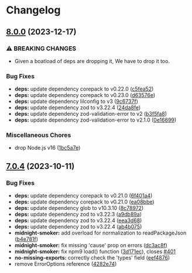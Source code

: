 # Changelog

## [8.0.0](https://github.com/boneskull/midnight-smoker/compare/v7.0.4...v8.0.0) (2023-12-17)


### ⚠ BREAKING CHANGES

* Given a boatload of deps are dropping it, We have to drop it too.

### Bug Fixes

* **deps:** update dependency corepack to v0.22.0 ([c5fea52](https://github.com/boneskull/midnight-smoker/commit/c5fea527522f9bddfeec2f5c3179c3e0eb5407f3))
* **deps:** update dependency corepack to v0.23.0 ([d63576e](https://github.com/boneskull/midnight-smoker/commit/d63576ed4c8581350fd96d708d9216b2f4107af8))
* **deps:** update dependency lilconfig to v3 ([9c6737f](https://github.com/boneskull/midnight-smoker/commit/9c6737f394e2195d0f50c908befe7fcb634d9716))
* **deps:** update dependency zod to v3.22.4 ([24da8fe](https://github.com/boneskull/midnight-smoker/commit/24da8fe7aa13143b9416e54b8527e3087772329e))
* **deps:** update dependency zod-validation-error to v2 ([b3f5fa8](https://github.com/boneskull/midnight-smoker/commit/b3f5fa8d41207b2eb6389f55741af3024803b4dd))
* **deps:** update dependency zod-validation-error to v2.1.0 ([0e16699](https://github.com/boneskull/midnight-smoker/commit/0e166992f0fbd00e97d2d93810fe3de5abebc390))


### Miscellaneous Chores

* drop Node.js v16 ([1bc5a7e](https://github.com/boneskull/midnight-smoker/commit/1bc5a7ec060f55211efa12adaf27ed92feaf3439))

## [7.0.4](https://github.com/boneskull/midnight-smoker/compare/v7.0.3...v7.0.4) (2023-10-11)


### Bug Fixes

* **deps:** update dependency corepack to v0.21.0 ([6f401a4](https://github.com/boneskull/midnight-smoker/commit/6f401a421db64ca416257ad318a74a2fa9e13bca))
* **deps:** update dependency corepack to v0.21.0 ([ea08bbe](https://github.com/boneskull/midnight-smoker/commit/ea08bbef193ae7d942641f93430943db53b91401))
* **deps:** update dependency glob to v10.3.10 ([8c78972](https://github.com/boneskull/midnight-smoker/commit/8c78972c7a988783c03c8c24bf2448a1d4391697))
* **deps:** update dependency zod to v3.22.3 ([a9db89a](https://github.com/boneskull/midnight-smoker/commit/a9db89a9b04e50f9d9fa78649b761ea63f330424))
* **deps:** update dependency zod to v3.22.4 ([eea3d68](https://github.com/boneskull/midnight-smoker/commit/eea3d687a7cad333e7f75476d94e64a0eeca0c5b))
* **deps:** update dependency zod to v3.22.4 ([ab4b075](https://github.com/boneskull/midnight-smoker/commit/ab4b0753e8e7f72a3599ea9476e9d8b770658c30))
* **midnight-smoker:** add overload for normalization to readPackageJson ([b4e781f](https://github.com/boneskull/midnight-smoker/commit/b4e781f37ecb11e119eb5ad5b9efa620141c1c02))
* **midnight-smoker:** fix missing 'cause' prop on errors ([dc3ac8f](https://github.com/boneskull/midnight-smoker/commit/dc3ac8f6536bacd7638ccd0ecfd0ccf32122dcae))
* **midnight-smoker:** fix npm9 load() function ([3d171ec](https://github.com/boneskull/midnight-smoker/commit/3d171ec0224dfaee6e7f7d37a280aca5a051f797)), closes [#401](https://github.com/boneskull/midnight-smoker/issues/401)
* **no-missing-exports:** correctly check the 'types' field ([eef4876](https://github.com/boneskull/midnight-smoker/commit/eef4876aec239ca594795da2295ea3f3b171286f))
* remove ErrorOptions reference ([4282e74](https://github.com/boneskull/midnight-smoker/commit/4282e743d61b9a5ce0b5c939a9538c6310ea36d3))
